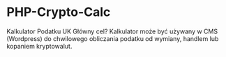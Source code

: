 # PHP-Crypto-Calc
Kalkulator Podatku UK
Główny cel? Kalkulator może być używany w CMS (Wordpress) do chwilowego obliczania podatku od wymiany, handlem lub kopaniem kryptowalut.
